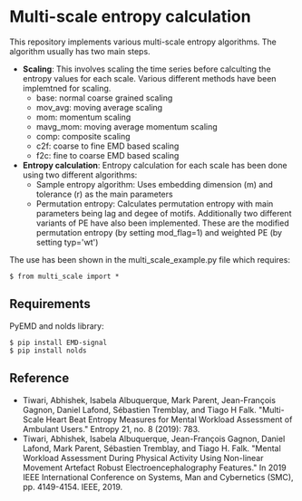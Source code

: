 # Multi-scale entropy calculation

This repository implements various multi-scale entropy algorithms. The algorithm usually has two main steps.
- **Scaling**: This involves scaling the time series before calculting the entropy values for each scale. Various different methods have been implemtned for scaling.
  - base: normal coarse grained scaling
  - mov_avg: moving average scaling
  - mom: momentum scaling
  - mavg_mom: moving average momentum scaling
  - comp: composite scaling
  - c2f: coarse to fine EMD based scaling
  - f2c: fine to coarse EMD based scaling
- **Entropy calculation**: Entropy calculation for each scale has been done using two different algorithms:
  - Sample entropy algorithm: Uses embedding dimension (m) and tolerance (r) as the main parameters
  - Permutation entropy: Calculates permutation entropy with main parameters being lag and degee of motifs. Additionally two different variants of PE have also been implemented. These are the modified permutation entropy (by setting mod_flag=1) and weighted PE (by setting typ='wt')
 
The use has been shown in the multi_scale_example.py file which requires:
    
    $ from multi_scale import *
 
## Requirements

PyEMD and nolds library: 

    $ pip install EMD-signal
    $ pip install nolds
  
## Reference
- Tiwari, Abhishek, Isabela Albuquerque, Mark Parent, Jean-François Gagnon, Daniel Lafond, Sébastien Tremblay, and Tiago H Falk. "Multi-Scale Heart Beat Entropy Measures for Mental Workload Assessment of Ambulant Users." Entropy 21, no. 8 (2019): 783.
- Tiwari, Abhishek, Isabela Albuquerque, Jean-François Gagnon, Daniel Lafond, Mark Parent, Sébastien Tremblay, and Tiago H. Falk. "Mental Workload Assessment During Physical Activity Using Non-linear Movement Artefact Robust Electroencephalography Features." In 2019 IEEE International Conference on Systems, Man and Cybernetics (SMC), pp. 4149-4154. IEEE, 2019.

